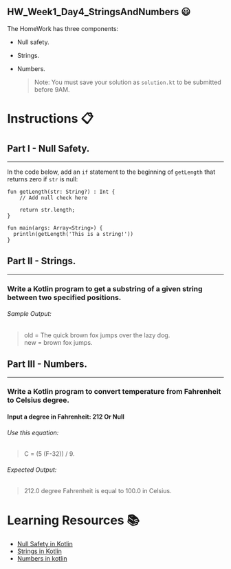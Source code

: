  HW_Week1_Day4_StringsAndNumbers 😃
---
The HomeWork has three components:
- Null safety.
- Strings.
- Numbers.

    > Note: You must save your solution as `solution.kt` to be submitted before 9AM.
# Instructions 📋

## Part I - Null Safety.
---
In the code below, add an `if` statement to the beginning of `getLength` that
returns zero if `str` is null:

<?code-excerpt "null_safety_codelab/bin/type_promotion.dart" replace="/.*if\ \(.*\n.*\n.*//g"?>
```dart:run-dartpad:ga_id-null_checking:null_safety-true
fun getLength(str: String?) : Int {
    // Add null check here
    
    return str.length;
}

fun main(args: Array<String>) {
  println(getLength('This is a string!'))
}
```

## Part II - Strings.
---
###  Write a Kotlin program to get a substring of a given string between two specified positions.
###### Sample Output:

> old = The quick brown fox jumps over the lazy dog.                                                            
new = brown fox jumps.


## Part III - Numbers.
---
###  Write a Kotlin program to convert temperature from Fahrenheit to Celsius degree.
#### Input a degree in Fahrenheit: 212 Or Null

###### Use this equation:
>  C = (5 (F-32)) / 9.
###### Expected Output:

> 212.0 degree Fahrenheit is equal to 100.0 in Celsius.

# Learning Resources  📚
* [Null Safety in Kotlin](https://kotlinlang.org/docs/reference/null-safety.html)
* [Strings in Kotlin](https://www.w3schools.com/kotlin/kotlin_strings.php)
* [Numbers in kotlin](https://kotlinlang.org/docs/basic-types.html#floating-point-types)
